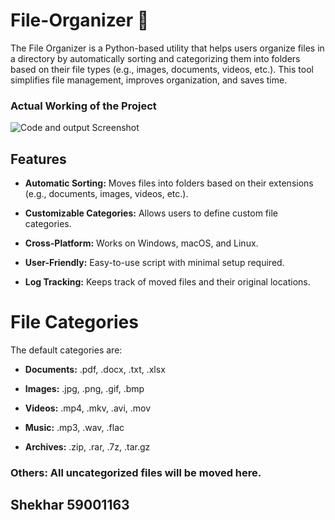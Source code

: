 # File-Organizer 📂
The File Organizer is a Python-based utility that helps users organize files in a directory by automatically sorting and categorizing them into folders based on their file types (e.g., images, documents, videos, etc.). This tool simplifies file management, improves organization, and saves time.

### Actual Working of the Project

![Code and output Screenshot ](https://github.com/user-attachments/assets/5937b9dd-6bb4-4b61-b4c3-9eacfc40e847)

## Features

* **Automatic Sorting:** Moves files into folders based on their extensions (e.g., documents, images, videos, etc.).
  
* **Customizable Categories:** Allows users to define custom file categories.
  
* **Cross-Platform:** Works on Windows, macOS, and Linux.
  
* **User-Friendly:** Easy-to-use script with minimal setup required.
  
* **Log Tracking:** Keeps track of moved files and their original locations.



# File Categories
The default categories are:

* **Documents:** .pdf, .docx, .txt, .xlsx
  
* **Images:** .jpg, .png, .gif, .bmp

* **Videos:** .mp4, .mkv, .avi, .mov
  
* **Music:** .mp3, .wav, .flac
  
* **Archives:** .zip, .rar, .7z, .tar.gz
  
### Others: All uncategorized files will be moved here.




## Shekhar 59001163
